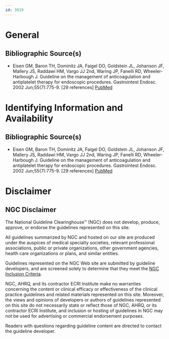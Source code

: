 ```yaml
---
id: 3819
---
```


# General

## Bibliographic Source(s)

- Eisen GM, Baron TH, Dominitz JA, Faigel DO, Goldstein JL, Johanson JF, Mallery JS, Raddawi HM, Vargo JJ 2nd, Waring JP, Fanelli RD, Wheeler-Harbough J. Guideline on the management of anticoagulation and antiplatelet therapy for endoscopic procedures. Gastrointest Endosc. 2002 Jun;55(7):775-9. [29 references] [ PubMed ](http://www.ncbi.nlm.nih.gov/entrez/query.fcgi?cmd=Retrieve&db=pubmed&dopt=Abstract&list_uids=12024126)

# Identifying Information and Availability

## Bibliographic Source(s)

- Eisen GM, Baron TH, Dominitz JA, Faigel DO, Goldstein JL, Johanson JF, Mallery JS, Raddawi HM, Vargo JJ 2nd, Waring JP, Fanelli RD, Wheeler-Harbough J. Guideline on the management of anticoagulation and antiplatelet therapy for endoscopic procedures. Gastrointest Endosc. 2002 Jun;55(7):775-9. [29 references] [ PubMed ](http://www.ncbi.nlm.nih.gov/entrez/query.fcgi?cmd=Retrieve&db=pubmed&dopt=Abstract&list_uids=12024126)

# Disclaimer

## NGC Disclaimer

The National Guideline Clearinghouse™ (NGC) does not develop, produce, approve, or endorse the guidelines represented on this site.

All guidelines summarized by NGC and hosted on our site are produced under the auspices of medical specialty societies, relevant professional associations, public or private organizations, other government agencies, health care organizations or plans, and similar entities.

Guidelines represented on the NGC Web site are submitted by guideline developers, and are screened solely to determine that they meet the [NGC Inclusion Criteria](/help-and-about/summaries/inclusion-criteria).

NGC, AHRQ, and its contractor ECRI Institute make no warranties concerning the content or clinical efficacy or effectiveness of the clinical practice guidelines and related materials represented on this site. Moreover, the views and opinions of developers or authors of guidelines represented on this site do not necessarily state or reflect those of NGC, AHRQ, or its contractor ECRI Institute, and inclusion or hosting of guidelines in NGC may not be used for advertising or commercial endorsement purposes.

Readers with questions regarding guideline content are directed to contact the guideline developer.

